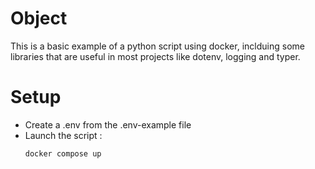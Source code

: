 # Object
This is a basic example of a python script using docker, inclduing some libraries that are useful in most projects like dotenv, logging and typer.

# Setup
- Create a .env from the .env-example file
- Launch the script :
  ```
  docker compose up
  ```
